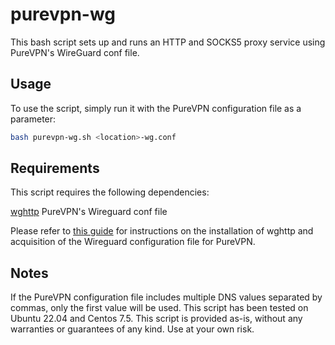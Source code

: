 # purevpn-wg

This bash script sets up and runs an HTTP and SOCKS5 proxy service using PureVPN's WireGuard conf file.

## Usage

To use the script, simply run it with the PureVPN configuration file as a parameter:

```bash
bash purevpn-wg.sh <location>-wg.conf
```

## Requirements

This script requires the following dependencies:

[wghttp](https://github.com/zhsj/wghttp)
PureVPN's Wireguard conf file

Please refer to [this guide](https://medium.com/@mjyai/aae05f9f352f) for instructions on the installation of wghttp and acquisition of the Wireguard configuration file for PureVPN.

## Notes

If the PureVPN configuration file includes multiple DNS values separated by commas, only the first value will be used.
This script has been tested on Ubuntu 22.04 and Centos 7.5.
This script is provided as-is, without any warranties or guarantees of any kind. Use at your own risk.
